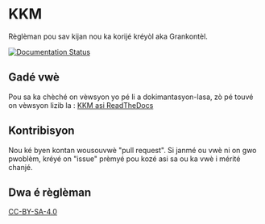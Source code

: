 # KKM

Règlèman pou sav kijan nou ka korijé kréyòl aka Grankontèl.

[![Documentation Status](https://readthedocs.org/projects/korije-kreyol-make/badge/?version=latest)](https://korije-kreyol-make.readthedocs.io/fr/latest/?badge=latest)

## Gadé vwè

Pou sa ka chèché on vèwsyon yo pé li a dokimantasyon-lasa, zò pé touvé on vèwsyon lizib la : [KKM asi ReadTheDocs](https://korije-kreyol-make.readthedocs.io/fr/latest/)

## Kontribisyon

Nou ké byen kontan wousouvwè "pull request". Si janmé ou vwè ni on gwo pwoblèm, kréyé on "issue" prèmyé pou kozé asi sa ou ka vwè i mérité chanjé.


## Dwa é règlèman

[CC-BY-SA-4.0](https://choosealicense.com/licenses/cc-by-sa-4.0/)
